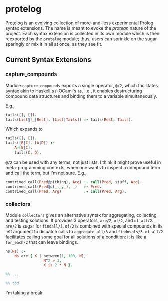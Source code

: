 # protelog #

Protelog is an evolving collection of more-and-less experimental
Prolog syntax extensions. The name is meant to evoke the *protean*
nature of the project. Each syntax extension is collected in its own
module which is then reexported by the `protelog` module; thus, users
can sprinkle on the sugar sparingly or mix it in all at once, as they
see fit.

## Current Syntax Extensions ##

### capture_compounds ###

Module `capture_compounds` exports a single operator, `@/2`, which
facilitates syntax akin to Haskell's `@` OCaml's `as`. I.e., it
enables destructuring compound data structures and binding them to a
variable simultaneously.

E.g.,

```prolog
tails([], []).
tails(List@[_|Rest], [List|Tails]) :- tails(Rest, Tails).
```

Which expands to

```prolog
tails([], []).
tails([B|C], [A|D]) :-
    A=[B|C],
    tails(C, D).
```

`@/2` can be used with any terms, not just lists. I think it might
prove useful in meta-programming contexts, when one wants to inspect a
compound term and call the term, but I'm not sure. E.g.,

```prolog
contrived_call(Pred@p(thing), Arg) :- call(Pred, stuff, Arg).
contrived_call(Pred@q(_,_,_), _)   :- Pred.
contrived_call(Pred, Arg)          :- call(Pred, Arg).
```

### collectors ###

Module `collectors` gives an alternative syntax for aggregating,
collecting, and testing solutions. It provides 3 operators, `are/2`,
`of/2`, and `of_all/2`. `are/2` is sugar for `findall/3`. `of/2` is
combined with special compounds in its left argument to dispatch calls
to `aggregate_all/3` and `findnsols/3`. `of_all/2` facilitates calling
some goal for all solutions of a condition: it is like a `for_each/2`
that can leave bindings.

```prolog
ns(Ns) :-
    Ns are { X | between(1, 100, N),
                 N^2 > 3,
                 X is 2 * N }.

%% ...

%% tbd

```

I'm taking a break.
